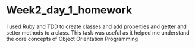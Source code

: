 # Week2_day_1_homework

I used Ruby and TDD to create classes and add properties and getter and setter methods to a class. 
This task was useful as it helped me understand the core concepts of Object Orientation Programming
